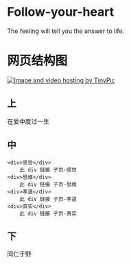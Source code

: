 # Follow-your-heart
The feeling will tell you the answer to life.

# 网页结构图

<a href="http://tinypic.com?ref=2hfs3u8" target="_blank"><img src="http://i63.tinypic.com/2hfs3u8.jpg" border="0" alt="Image and video hosting by TinyPic"></a>

## 上

在爱中度过一生

## 中



```
<div>感觉</div>
    此 div 链接 子页-感觉
<div>思维</div>
    此 div 链接 子页-思维
<div>孝道</div>
    此 div 链接 子页-孝道
<div>真实</div>
    此 div 链接 子页-真实
```
## 下

<div>同仁于野</div>
